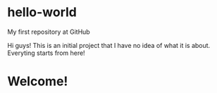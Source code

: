 # hello-world
My first repository at GitHub

Hi guys! 
This is an initial project that I have no idea of what it is about.
Everyting starts from here!

# Welcome!
